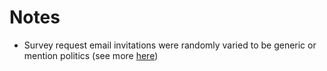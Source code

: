 # Notes

- Survey request email invitations were randomly varied to be generic or mention politics (see more [here](https://agadjanianpolitics.wordpress.com/2018/06/13/the-effects-of-survey-topic-salience-on-response-rate-and-opinions-evidence-from-a-student-survey-experiment/))